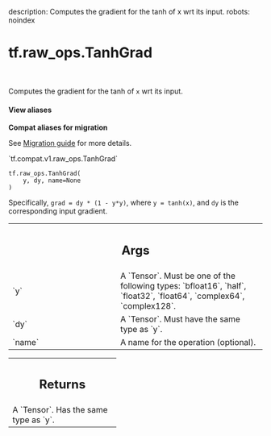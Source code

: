 description: Computes the gradient for the tanh of x wrt its input.
robots: noindex

# tf.raw_ops.TanhGrad

<!-- Insert buttons and diff -->

<table class="tfo-notebook-buttons tfo-api nocontent" align="left">

</table>



Computes the gradient for the tanh of `x` wrt its input.


<section class="expandable">
  <h4 class="showalways">View aliases</h4>
  <p>
<b>Compat aliases for migration</b>
<p>See
<a href="https://www.tensorflow.org/guide/migrate">Migration guide</a> for
more details.</p>
<p>`tf.compat.v1.raw_ops.TanhGrad`</p>
</p>
</section>

<pre class="devsite-click-to-copy prettyprint lang-py tfo-signature-link">
<code>tf.raw_ops.TanhGrad(
    y, dy, name=None
)
</code></pre>



<!-- Placeholder for "Used in" -->

Specifically, `grad = dy * (1 - y*y)`, where `y = tanh(x)`, and `dy`
is the corresponding input gradient.

<!-- Tabular view -->
 <table class="responsive fixed orange">
<colgroup><col width="214px"><col></colgroup>
<tr><th colspan="2"><h2 class="add-link">Args</h2></th></tr>

<tr>
<td>
`y`<a id="y"></a>
</td>
<td>
A `Tensor`. Must be one of the following types: `bfloat16`, `half`, `float32`, `float64`, `complex64`, `complex128`.
</td>
</tr><tr>
<td>
`dy`<a id="dy"></a>
</td>
<td>
A `Tensor`. Must have the same type as `y`.
</td>
</tr><tr>
<td>
`name`<a id="name"></a>
</td>
<td>
A name for the operation (optional).
</td>
</tr>
</table>



<!-- Tabular view -->
 <table class="responsive fixed orange">
<colgroup><col width="214px"><col></colgroup>
<tr><th colspan="2"><h2 class="add-link">Returns</h2></th></tr>
<tr class="alt">
<td colspan="2">
A `Tensor`. Has the same type as `y`.
</td>
</tr>

</table>

